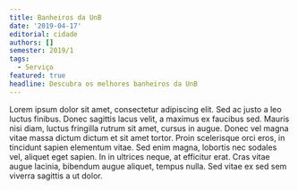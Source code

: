 ```yaml
---
title: Banheiros da UnB
date: '2019-04-17'
editorial: cidade
authors: []
semester: 2019/1
tags:
  - Serviço
featured: true
headline: Descubra os melhores banheiros da UnB
---
```

Lorem ipsum dolor sit amet, consectetur adipiscing elit. Sed ac justo a leo luctus finibus. Donec sagittis lacus velit, a maximus ex faucibus sed. Mauris nisi diam, luctus fringilla rutrum sit amet, cursus in augue. Donec vel magna vitae massa dictum dictum et sit amet tortor. Proin scelerisque orci eros, in tincidunt sapien elementum vitae. Sed enim magna, lobortis nec sodales vel, aliquet eget sapien. In in ultrices neque, at efficitur erat. Cras vitae augue lacinia, bibendum augue aliquet, tempus nulla. Sed vitae ex sed sem viverra sagittis a ut dolor.
